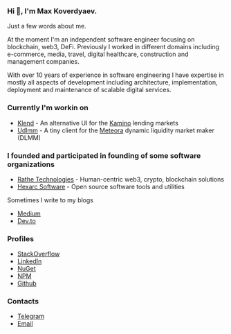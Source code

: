 ### Hi 👋, I'm Max Koverdyaev.

Just a few words about me.

At the moment I'm an independent software engineer focusing on blockchain, web3, DeFi. Previously I worked in different domains including 
e-commerce, media, travel, digital healthcare, construction and management companies.

With over 10 years of experience in software engineering I have expertise in mostly all aspects
of development including architecture, implementation, deployment and maintenance of scalable digital services.

### Currently I'm workin on
* [Klend](https://klend.xyz) - An alternative UI for the [Kamino](https://app.kamino.finance) lending markets
* [Udlmm](https://udlmm.xyz) - A tiny client for the [Meteora](https://app.meteora.ag) dynamic liquidity market maker (DLMM)

### I founded and participated in founding of some software organizations

* [Rathe Technologies](https://github.com/rathe-tech) - Human-centric web3, crypto, blockchain solutions
* [Hexarc Software](https://github.com/hexarc-software) - Open source software tools and utilities

Sometimes I write to my blogs
* [Medium](https://shadeglare.medium.com)
* [Dev.to](https://dev.to/shadeglare)

### Profiles
* [StackOverflow](https://stackoverflow.com/users/334904/shadeglare)
* [LinkedIn](https://www.linkedin.com/in/max-koverdyaev-10aa9a21)
* [NuGet](https://www.nuget.org/profiles/shadeglare)
* [NPM](https://www.npmjs.com/~shadeglare)
* [Github](https://github.com/shadeglare)

### Contacts
* [Telegram](https://t.me/shadeglare)
* [Email](mailto:shadeglare@gmail.com)
